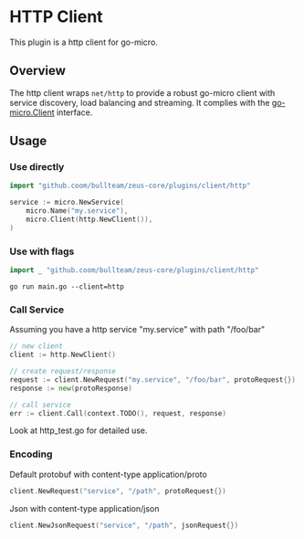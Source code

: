 # HTTP Client

This plugin is a http client for go-micro.

## Overview

The http client wraps `net/http` to provide a robust go-micro client with service discovery, load balancing and streaming. 
It complies with the [go-micro.Client](https://godoc.org/github.com/micro/go-micro/client#Client) interface.

## Usage

### Use directly

```go
import "github.coom/bullteam/zeus-core/plugins/client/http"

service := micro.NewService(
	micro.Name("my.service"),
	micro.Client(http.NewClient()),
)
```

### Use with flags

```go
import _ "github.coom/bullteam/zeus-core/plugins/client/http"
```

```shell
go run main.go --client=http
```

### Call Service

Assuming you have a http service "my.service" with path "/foo/bar"
```go
// new client
client := http.NewClient()

// create request/response
request := client.NewRequest("my.service", "/foo/bar", protoRequest{})
response := new(protoResponse)

// call service
err := client.Call(context.TODO(), request, response)
```

Look at http_test.go for detailed use.

### Encoding

Default protobuf with content-type application/proto
```go
client.NewRequest("service", "/path", protoRequest{})
```

Json with content-type application/json
```go
client.NewJsonRequest("service", "/path", jsonRequest{})
```

